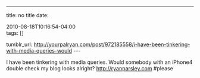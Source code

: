 ---
title: no title
date:

 2010-08-18T10:16:54-04:00  
tags:  []

tumblr_url:
http://yourpalryan.com/post/972185558/i-have-been-tinkering-with-media-queries-would
\-\--

I have been tinkering with media queries. Would somebody with an iPhone4
double check my blog looks alright? <http://ryanparsley.com> \#please
